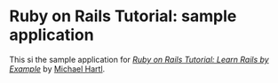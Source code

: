 # Ruby on Rails Tutorial: sample application

This si the sample application for [*Ruby on Rails Tutorial: Learn Rails by Example*](http://railstutorial.org/) by [Michael Hartl](http://michaelhartl.com/).